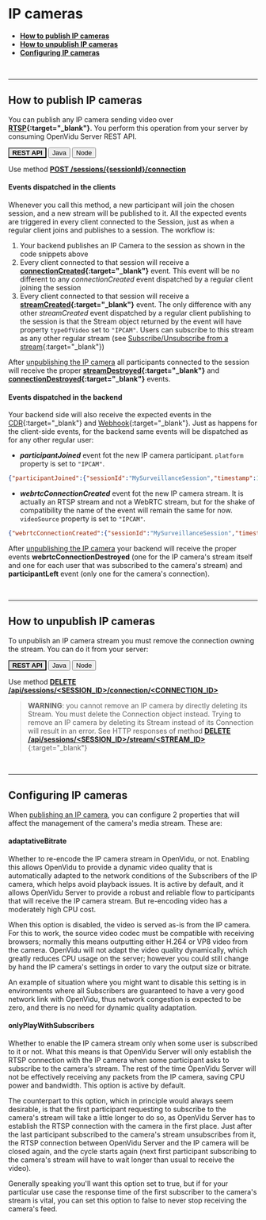 # IP cameras

- **[How to publish IP cameras](#how-to-publish-ip-cameras)**
- **[How to unpublish IP cameras](#how-to-unpublish-ip-cameras)**
- **[Configuring IP cameras](#configuring-ip-cameras)**

<br>

---

## How to publish IP cameras

You can publish any IP camera sending video over **[RTSP](https://en.wikipedia.org/wiki/Real_Time_Streaming_Protocol){:target="_blank"}**. You perform this operation from your server by consuming OpenVidu Server REST API.

<div class="lang-tabs-container" markdown="1">

<div class="lang-tabs-header">
  <button class="lang-tabs-btn" onclick="changeLangTab(event)" style="background-color: #e8e8e8; font-weight: bold">REST API</button>
  <button class="lang-tabs-btn" onclick="changeLangTab(event)">Java</button>
  <button class="lang-tabs-btn" onclick="changeLangTab(event)">Node</button>
</div>

<div id="rest-api" class="lang-tabs-content" markdown="1">

Use method **[POST /sessions/{sessionId}/connection](reference-docs/REST-API#post-apisessionsltsession_idgtconnection)**

</div>

<div id="java" class="lang-tabs-content" style="display:none" markdown="1">
<i>Not available yet</i>
</div>

<div id="node" class="lang-tabs-content" style="display:none" markdown="1">
<i>Not available yet</i>
</div>

</div>

#### Events dispatched in the clients

Whenever you call this method, a new participant will join the chosen session, and a new stream will be published to it. All the expected events are triggered in every client connected to the Session, just as when a regular client joins and publishes to a session. The workflow is:

1. Your backend publishes an IP Camera to the session as shown in the code snippets above
2. Every client connected to that session will receive a **[connectionCreated](api/openvidu-browser/classes/connectionevent.html){:target="_blank"}** event. This event will be no different to any *connectionCreated* event dispatched by a regular client joining the session
3. Every client connected to that session will receive a **[streamCreated](api/openvidu-browser/classes/streamevent.html){:target="_blank"}** event. The only difference with any other *streamCreated* event dispatched by a regular client publishing to the session is that the Stream object returned by the event will have property `typeOfVideo` set to `"IPCAM"`. Users can subscribe to this stream as any other regular stream (see [Subscribe/Unsubscribe from a stream](cheatsheet/subscribe-unsubscribe){:target="_blank"})

After [unpublishing the IP camera](#how-to-unpublish-ip-cameras) all participants connected to the session will receive the proper **[streamDestroyed](api/openvidu-browser/classes/streamevent.html){:target="_blank"}** and **[connectionDestroyed](api/openvidu-browser/classes/connectionevent.html){:target="_blank"}** events.

#### Events dispatched in the backend

Your backend side will also receive the expected events in the [CDR](reference-docs/openvidu-server-cdr){:target="_blank"} and [Webhook](reference-docs/openvidu-server-webhook){:target="_blank"}. Just as happens for the client-side events, for the backend same events will be dispatched as for any other regular user:

- ***participantJoined*** event fot the new IP camera participant. `platform` property is set to `"IPCAM"`.
```json
{"participantJoined":{"sessionId":"MySurveillanceSession","timestamp":1582108095130,"participantId":"ipc_IPCAM_rtsp_C4CU_b1_dnsdojo_com_1935_live_sys3_stream","location":"Amsterdam, Netherlands","platform":"IPCAM","clientData":"","serverData":"Beach camera"}}
```
- ***webrtcConnectionCreated*** event fot the new IP camera stream. It is actually an RTSP stream and not a WebRTC stream, but for the shake of compatibility the name of the event will remain the same for now. `videoSource` property is set to `"IPCAM"`.
```json
{"webrtcConnectionCreated":{"sessionId":"MySurveillanceSession","timestamp":1582108095351,"streamId":"str_IPC_SJmx_ipc_IPCAM_rtsp_C4CU_b1_dnsdojo_com_1935_live_sys3_stream","participantId":"ipc_IPCAM_rtsp_C4CU_b1_dnsdojo_com_1935_live_sys3_stream","connection":"OUTBOUND","rtspUri":"rtsp://b1.dnsdojo.com:1935/live/sys3.stream","adaptativeBitrate":true,"onlyPlayWithSubscribers":true,"videoSource":"IPCAM","videoFramerate":null,"videoDimensions":null,"audioEnabled":true,"videoEnabled":true}}
```

After [unpublishing the IP camera](#how-to-unpublish-ip-cameras) your backend will receive the proper events **webrtcConnectionDestroyed** (one for the IP camera's stream itself and one for each user that was subscribed to the camera's stream) and **participantLeft** event (only one for the camera's connection).

<br>

---

## How to unpublish IP cameras

To unpublish an IP camera stream you must remove the connection owning the stream. You can do it from your server:

<div class="lang-tabs-container" markdown="1">

<div class="lang-tabs-header">
  <button class="lang-tabs-btn" onclick="changeLangTab(event)" style="background-color: #e8e8e8; font-weight: bold">REST API</button>
  <button class="lang-tabs-btn" onclick="changeLangTab(event)">Java</button>
  <button class="lang-tabs-btn" onclick="changeLangTab(event)">Node</button>
</div>

<div id="rest-api" class="lang-tabs-content" markdown="1">

Use method **[DELETE /api/sessions/&lt;SESSION_ID&gt;/connection/&lt;CONNECTION_ID&gt;](reference-docs/REST-API#delete-apisessionsltsession_idgtconnectionltconnection_idgt)**

</div>

<div id="java" class="lang-tabs-content" style="display:none" markdown="1">

```java
// Find the desired Connection object in the list returned by Session.getActiveConnections()
session.forceDisconnect(connection);
```

See [JavaDoc](api/openvidu-java-client/io/openvidu/java/client/Session.html){:target="_blank"}

</div>

<div id="node" class="lang-tabs-content" style="display:none" markdown="1">

```node
// Find the desired Connection object in the array Session.activeConnections
session.forceDisconnect(connection);
```

See [TypeDoc](api/openvidu-node-client/classes/session.html#forcedisconnect){:target="_blank"}

</div>

</div>

> **WARNING**: you cannot remove an IP camera by directly deleting its Stream. You must delete the Connection object instead. Trying to remove an IP camera by deleting its Stream instead of its Connection will result in an error. See HTTP responses of method [**DELETE /api/sessions/&lt;SESSION_ID&gt;/stream/&lt;STREAM_ID&gt;**](reference-docs/REST-API#delete-apisessionsltsession_idgtstreamltstream_idgt){:target="_blank"}

<br>

---

## Configuring IP cameras

When [publishing an IP camera](#how-to-publish-ip-cameras), you can configure 2 properties that will affect the management of the camera's media stream. These are:

#### adaptativeBitrate

Whether to re-encode the IP camera stream in OpenVidu, or not. Enabling this allows OpenVidu to provide a dynamic video quality that is automatically adapted to the network conditions of the Subscribers of the IP camera, which helps avoid playback issues. It is active by default, and it allows OpenVidu Server to provide a robust and reliable flow to participants that will receive the IP camera stream. But re-encoding video has a moderately high CPU cost.

When this option is disabled, the video is served as-is from the IP camera. For this to work, the source video codec must be compatible with receiving browsers; normally this means outputting either H.264 or VP8 video from the camera. OpenVidu will not adapt the video quality dynamically, which greatly reduces CPU usage on the server; however you could still change by hand the IP camera's settings in order to vary the output size or bitrate.

An example of situation where you might want to disable this setting is in environments where all Subscribers are guaranteed to have a very good network link with OpenVidu, thus network congestion is expected to be zero, and there is no need for dynamic quality adaptation.

#### onlyPlayWithSubscribers

Whether to enable the IP camera stream only when some user is subscribed to it or not. What this means is that OpenVidu Server will only establish the RTSP connection with the IP camera when some participant asks to subscribe to the camera's stream. The rest of the time OpenVidu Server will not be effectively receiving any packets from the IP camera, saving CPU power and bandwidth. This option is active by default.

The counterpart to this option, which in principle would always seem desirable, is that the first participant requesting to subscribe to the camera's stream will take a little longer to do so, as OpenVidu Server has to establish the RTSP connection with the camera in the first place. Just after the last participant subscribed to the camera's stream unsubscribes from it, the RTSP connection between OpenVidu Server and the IP camera will be closed again, and the cycle starts again (next first participant subscribing to the camera's stream will have to wait longer than usual to receive the video).

Generally speaking you'll want this option set to true, but if for your particular use case the response time of the first subscriber to the camera's stream is vital, you can set this option to false to never stop receiving the camera's feed.

<br>

<script>
function changeLangTab(event) {
  var parent = event.target.parentNode.parentNode;
  var txt = event.target.textContent || event.target.innerText;
  var txt = txt.replace(/\s/g, "-").toLowerCase();
  for (var i = 0; i < parent.children.length; i++) {
    var child = parent.children[i];
    // Change appearance of language buttons
    if (child.classList.contains("lang-tabs-header")) {
        for (var j = 0; j < child.children.length; j++) {
            var btn = child.children[j];
            if (btn.classList.contains("lang-tabs-btn")) {
                btn.style.backgroundColor = btn === event.target ? '#e8e8e8' : '#f9f9f9';
                btn.style.fontWeight = btn === event.target ? 'bold' : 'normal';
            }
        }
    }
    // Change visibility of language content
    if (child.classList.contains("lang-tabs-content")) {
        if (child.id === txt) {
            child.style.display = "block";
        } else {
            child.style.display = "none";
        }
    }
  }
}
</script>
